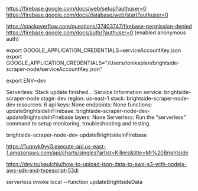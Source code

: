 https://firebase.google.com/docs/web/setup?authuser=0
https://firebase.google.com/docs/database/web/start?authuser=0

https://stackoverflow.com/questions/37403747/firebase-permission-denied
https://firebase.google.com/docs/auth/?authuser=0 (enabled anonymous auth)

export GOOGLE_APPLICATION_CREDENTIALS=serviceAccountKey.json
export GOOGLE_APPLICATION_CREDENTIALS="/Users/tonikaplan/brightside-scraper-node/serviceAccountKey.json"

export ENV=dev

Serverless: Stack update finished...
Service Information
service: brightside-scraper-node
stage: dev
region: us-east-1
stack: brightside-scraper-node-dev
resources: 6
api keys:
None
endpoints:
None
functions:
updateBrightsideInFirebase: brightside-scraper-node-dev-updateBrightsideInFirebase
layers:
None
Serverless: Run the "serverless" command to setup monitoring, troubleshooting and testing.

brightside-scraper-node-dev-updateBrightsideInFirebase

https://1uqnvk9yy3.execute-api.us-east-1.amazonaws.com/api/charts/singles?artist=Killers&title=Mr%20Brightside

https://dev.to/paulchiu/how-to-upload-json-data-to-aws-s3-with-nodejs-aws-sdk-and-typescript-53di

serverless invoke local --function updateBrightsideData
